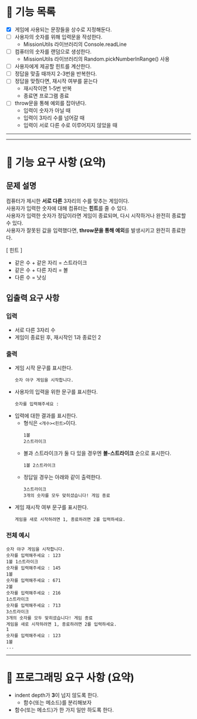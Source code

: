 # 📜 **기능 목록**
- [x] 게임에 사용되는 문장들을 상수로 지정해둔다.
- [ ] 사용자의 숫자를 위해 입력문을 작성한다.
     - MissionUtils 라이브러리의 Console.readLine
- [ ] 컴퓨터의 숫자를 랜덤으로 생성한다.
     - MissionUtils 라이브러리의 Random.pickNumberInRange() 사용
- [ ] 사용자에게 제공할 힌트를 계산한다.
- [ ] 정답을 맞출 때까지 2-3번을 반복한다.
- [ ] 정답을 맞췄다면, 재시작 여부를 묻는다
     - 재시작이면 1-5번 반복
     - 종료면 프로그램 종료
- [ ] throw문을 통해 예외를 잡아낸다.   
     - 입력이 숫자가 아닐 때   
     - 입력이 3자리 수를 넘어갈 때   
     - 입력이 서로 다른 수로 이루어지지 않았을 때   
  
---
---
# 🚀 **기능 요구 사항 (요약)**

## **문제 설명**
컴퓨터가 제시한 **서로 다른** 3자리의 수를 맞추는 게임이다.    
사용자가 입력한 숫자에 대해 컴퓨터는 **힌트**를 줄 수 있다.   
사용자가 입력한 숫자가 정답이라면 게임이 종료되며, 다시 시작하거나 완전히 종료할 수 있다.   
사용자가 잘못된 값을 입력했다면, **throw문을 통해 예외**를 발생시키고 완전히 종료한다.

[ 힌트 ]
- 같은 수 + 같은 자리 = 스트라이크
- 같은 수 + 다른 자리 = 볼
- 다른 수 = 낫싱

## **입출력 요구 사항**
### 입력   
- 서로 다른 3자리 수
- 게임이 종료된 후, 재시작인 1과 종료인 2

### 출력
- 게임 시작 문구를 표시한다.
  ```
  숫자 야구 게임을 시작합니다.
  ```
- 사용자의 입력을 위한 문구를 표시한다.
  ```
  숫자를 입력해주세요 : 
  ```
- 입력에 대한 결과를 표시한다.
  - 형식은 `<개수><힌트>`이다.    
    ```
    1볼
    2스트라이크
    ```
  - 볼과 스트라이크가 둘 다 있을 경우엔 **볼-스트라이크** 순으로 표시한다.
    ```
    1볼 2스트라이크
    ```
  - 정답일 경우는 아래와 같이 출력한다.
    ```
    3스트라이크
    3개의 숫자를 모두 맞히셨습니다! 게임 종료
    ```
- 게임 재시작 여부 문구를 표시한다.
  ```
  게임을 새로 시작하려면 1, 종료하려면 2를 입력하세요.
  ```

### 전체 예시
```
숫자 야구 게임을 시작합니다.
숫자를 입력해주세요 : 123
1볼 1스트라이크
숫자를 입력해주세요 : 145
1볼
숫자를 입력해주세요 : 671
2볼
숫자를 입력해주세요 : 216
1스트라이크
숫자를 입력해주세요 : 713
3스트라이크
3개의 숫자를 모두 맞히셨습니다! 게임 종료
게임을 새로 시작하려면 1, 종료하려면 2를 입력하세요.
1
숫자를 입력해주세요 : 123
1볼
...
```
---
# **🎯 프로그래밍 요구 사항 (요약)**

- indent depth가 **3**이 넘지 않도록 한다. 
  - 함수(또는 메소드)를 분리해보자
- 함수(또는 메소드)가 한 가지 일만 하도록 한다.
